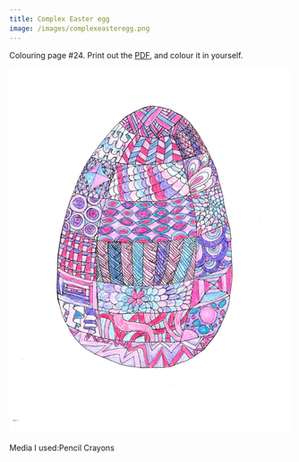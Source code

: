 ```yaml
---
title: Complex Easter egg
image: /images/complexeasteregg.png
---
```

Colouring page #24. Print out the [PDF], and colour it in yourself.

![png]

Media I used:Pencil Crayons

[png]: /images/complexeasteregg.png
[PDF]: /images/comnplexeasteregg.pdf
